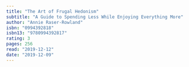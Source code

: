 ```yaml
---
title: "The Art of Frugal Hedonism"
subtitle: "A Guide to Spending Less While Enjoying Everything More"
author: "Annie Raser-Rowland"
isbn: "0994392818"
isbn13: "9780994392817"
rating: 3
pages: 256
read: "2019-12-12"
date: "2019-12-09"
---
```


